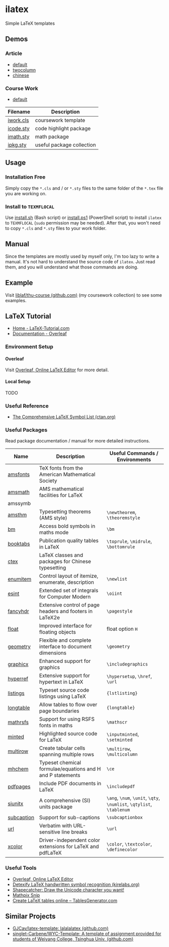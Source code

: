 # ilatex

Simple LaTeX templates

## Demos

### Article

- [default](https://liblaf.github.io/ilatex/demo/article.pdf)
- [twocolumn](https://liblaf.github.io/ilatex/demo/article-twocolumn.pdf)
- [chinese](https://liblaf.github.io/ilatex/demo/article-zh.pdf)

### Course Work

- [default](https://liblaf.github.io/ilatex/demo/work.pdf)

| Filename               | Description               |
| ---------------------- | ------------------------- |
| [iwork.cls](iwork.cls) | coursework template       |
| [icode.sty](icode.sty) | code highlight package    |
| [imath.sty](imath.sty) | math package              |
| [ipkg.sty](ipkg.sty)   | useful package collection |

## Usage

### Installation Free

Simply copy the `*.cls` and / or `*.sty` files to the same folder of the `*.tex` file you are working on.

### Install to `TEXMFLOCAL`

Use [install.sh](install.sh) (Bash script) or [install.ps1](install.ps1) (PowerShell script) to install `ilatex` to `TEXMFLOCAL` (`sudo` permission may be needed). After that, you won't need to copy `*.cls` and `*.sty` files to your work folder.

## Manual

Since the templates are mostly used by myself only, I'm too lazy to write a manual. It's not hard to understand the source code of `ilatex`. Just read them, and you will understand what those commands are doing.

## Example

Visit [liblaf/thu-course (github.com)](https://github.com/liblaf/thu-course) (my coursework collection) to see some examples.

## LaTeX Tutorial

- [Home - LaTeX-Tutorial.com](https://latex-tutorial.com/)
- [Documentation - Overleaf](https://www.overleaf.com/learn)

### Environment Setup

#### Overleaf

Visit [Overleaf, Online LaTeX Editor](https://www.overleaf.com) for more detail.

#### Local Setup

TODO

### Useful Reference

- [The Comprehensive LaTeX Symbol List (ctan.org)](http://tug.ctan.org/info/symbols/comprehensive/symbols-a4.pdf)

### Useful Packages

Read package documentation / manual for more detailed instructions.

| Name                                              | Description                                                | Useful Commands / Environments                                       |
| ------------------------------------------------- | ---------------------------------------------------------- | -------------------------------------------------------------------- |
| [amsfonts](https://ctan.org/pkg/amsfonts)         | TeX fonts from the American Mathematical Society           |                                                                      |
| [amsmath](https://www.ctan.org/pkg/amsmath)       | AMS mathematical facilities for LaTeX                      |                                                                      |
| amssymb                                           |                                                            |                                                                      |
| [amsthm](https://www.ctan.org/pkg/amsthm)         | Typesetting theorems (AMS style)                           | `\newtheorem`, `\theoremstyle`                                       |
| [bm](https://www.ctan.org/pkg/bm)                 | Access bold symbols in maths mode                          | `\bm`                                                                |
| [booktabs](https://www.ctan.org/pkg/booktabs/)    | Publication quality tables in LaTeX                        | `\toprule`, `\midrule`, `\bottomrule`                                |
| [ctex](https://www.ctan.org/pkg/ctex)             | LaTeX classes and packages for Chinese typesetting         |                                                                      |
| [enumitem](https://www.ctan.org/pkg/enumitem)     | Control layout of itemize, enumerate, description          | `\newlist`                                                           |
| [esint](https://www.ctan.org/pkg/esint)           | Extended set of integrals for Computer Modern              | `\oiint`                                                             |
| [fancyhdr](https://www.ctan.org/pkg/fancyhdr)     | Extensive control of page headers and footers in LaTeX2e   | `\pagestyle`                                                         |
| [float](https://www.ctan.org/pkg/float)           | Improved interface for floating objects                    | float option `H`                                                     |
| [geometry](https://www.ctan.org/pkg/geometry)     | Flexible and complete interface to document dimensions     | `\geometry`                                                          |
| [graphicx](https://ctan.org/pkg/graphicx)         | Enhanced support for graphics                              | `\includegraphics`                                                   |
| [hyperref](https://ctan.org/pkg/hyperref)         | Extensive support for hypertext in LaTeX                   | `\hypersetup`, `\href`, `\url`                                       |
| [listings](https://www.ctan.org/pkg/listings)     | Typeset source code listings using LaTeX                   | `{lstlisting}`                                                       |
| [longtable](https://ctan.org/pkg/longtable)       | Allow tables to flow over page boundaries                  | `{longtable}`                                                        |
| [mathrsfs](https://www.ctan.org/pkg/mathrsfs)     | Support for using RSFS fonts in maths                      | `\mathscr`                                                           |
| [minted](https://www.ctan.org/pkg/minted)         | Highlighted source code for LaTeX                          | `\inputminted`, `\setminted`                                         |
| [multirow](https://www.ctan.org/pkg/multirow)     | Create tabular cells spanning multiple rows                | `\multirow`, `\multicolumn`                                          |
| [mhchem](https://www.ctan.org/pkg/mhchem)         | Typeset chemical formulae/equations and H and P statements | `\ce`                                                                |
| [pdfpages](https://www.ctan.org/pkg/pdfpages)     | Include PDF documents in LaTeX                             | `\includepdf`                                                        |
| [siunitx](https://ctan.org/pkg/siunitx)           | A comprehensive (SI) units package                         | `\ang`, `\num`, `\unit`, `\qty`, `\numlist`, `\qtylist`, `\tablenum` |
| [subcaption](https://www.ctan.org/pkg/subcaption) | Support for sub-captions                                   | `\subcaptionbox`                                                     |
| [url](https://www.ctan.org/pkg/url)               | Verbatim with URL-sensitive line breaks                    | `\url`                                                               |
| [xcolor](https://www.ctan.org/pkg/xcolor)         | Driver-independent color extensions for LaTeX and pdfLaTeX | `\color`, `\textcolor`, `\definecolor`                               |

### Useful Tools

- [Overleaf, Online LaTeX Editor](https://www.overleaf.com)
- [Detexify LaTeX handwritten symbol recognition (kirelabs.org)](http://detexify.kirelabs.org/classify.html)
- [Shapecatcher: Draw the Unicode character you want!](http://shapecatcher.com/)
- [Mathpix Snip](https://mathpix.com/)
- [Create LaTeX tables online – TablesGenerator.com](https://www.tablesgenerator.com/)

## Similar Projects

- [GJCav/latex-template: lalalalatex (github.com)](https://github.com/GJCav/latex-template)
- [singlet-Carbene/WYC-Template: A template of assignment provided for students of Weiyang College, Tsinghua Univ. (github.com)](https://github.com/singlet-Carbene/WYC-Template)
